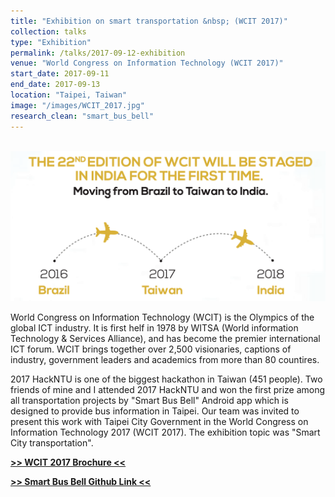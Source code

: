 ```yaml
---
title: "Exhibition on smart transportation &nbsp; (WCIT 2017)"
collection: talks
type: "Exhibition"
permalink: /talks/2017-09-12-exhibition
venue: "World Congress on Information Technology (WCIT 2017)"
start_date: 2017-09-11
end_date: 2017-09-13
location: "Taipei, Taiwan"
image: "/images/WCIT_2017.jpg"
research_clean: "smart_bus_bell"
---
```

<br>
<img src="/images/icibm_intro_img.png">

World Congress on Information Technology (WCIT) is the Olympics of the global ICT industry. It is first helf in 1978 by WITSA (World information Technology & Services Alliance), and has become the premier international ICT forum. WCIT brings together over 2,500 visionaries, captions of industry, government leaders and academics from more than 80 countires.

2017 HackNTU is one of the biggest hackathon in Taiwan (451 people). Two friends of mine and I attended 2017 HackNTU and won the first prize among all transportation projects by "Smart Bus Bell" Android app which is designed to provide bus information in Taipei. Our team was invited to present this work with Taipei City Government in the World Congress on Information Technology 2017 (WCIT 2017). The exhibition topic was "Smart City transportation".

 **[>> WCIT 2017 Brochure <<](https://www.roc-taiwan.org/uploads/sites/59/2017/08/WCIT2017_Brochure.pdf)**

**[>> Smart Bus Bell Github Link <<](https://github.com/Kuanhao-Chao/Smart_Bus_Bell_Android_App)**
